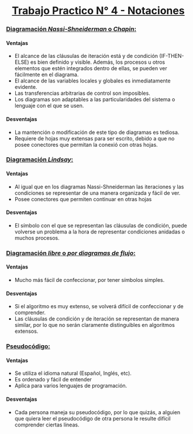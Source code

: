 <h1 align="center"> <u>Trabajo Practico N° 4 - Notaciones</u></h1>

### <u>Diagramaci&oacute;n *Nassi-Shneiderman* o *Chapin*:</u>

#### Ventajas
* El alcance de las cl&aacute;usulas de iteraci&oacute;n est&aacute; y de condici&oacute;n (IF-THEN-ELSE) es bien definido y visible. Adem&aacute;s, los procesos u otros elementos que est&eacute;n integrados dentro de ellas, se pueden ver f&aacute;cilmente en el diagrama. 
* El alcance de las variables locales y globales es inmediatamente evidente. 
* Las transferencias arbitrarias de control son imposibles. 
* Los diagramas son adaptables a las particularidades del sistema o lenguaje con el que se usen.

#### Desventajas
* La mantenci&oacute;n o modificaci&oacute;n de este tipo de diagramas es tediosa.
* Requiere de hojas muy extensas para ser escrito, debido a que no posee conectores que permitan la conexi&oacute; con otras hojas.


### <u>Diagramaci&oacute;n *Lindsay*:</u>

#### Ventajas
* Al igual que en los diagramas Nassi-Shneiderman las iteraciones y las condiciones se representar de una manera organizada y f&aacute;cil de ver.
* Posee conectores que permiten continuar en otras hojas

#### Desventajas
* El s&iacute;mbolo con el que se representan las cl&aacute;usulas de condici&oacute;n, puede volverse un problema a la hora de representar condiciones anidadas o muchos procesos.


### <u>Diagramaci&oacute;n *libre* o *por diagramas de flujo*:</u>

#### Ventajas
* Mucho m&aacute;s f&aacute;cil de confeccionar, por tener s&iacute;mbolos simples.

#### Desventajas
* Si el algoritmo es muy extenso, se volver&aacute; dif&iacute;cil de confeccionar y de comprender.
* Las cl&aacute;usulas de condici&oacute;n y de iteraci&oacute;n se representan de manera similar, por lo que no ser&aacute;n claramente distinguibles en algoritmos extensos.


### <u>Pseudoc&oacute;digo:</u>

#### Ventajas
* Se utiliza el idioma natural (Español, Ingl&eacute;s, etc). 
* Es ordenado y f&aacute;cil de entender 
* Aplica para varios lenguajes de programaci&oacute;n. 

#### Desventajas
* Cada persona maneja su pseudoc&oacute;digo, por lo que quiz&aacute;s, a alguien que quiera leer el pseudoc&oacute;digo de otra persona le resulte dif&iacute;cil comprender ciertas l&iacute;neas.

